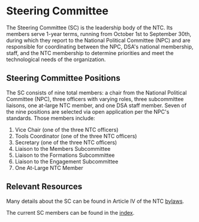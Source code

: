 # Steering Committee
The Steering Committee (SC) is the leadership body of the NTC. Its members serve 1-year terms, running from October 1st to September 30th, during which they report to the National Political Committee (NPC) and are responsible for coordinating between the NPC, DSA's national membership, staff, and the NTC membership to determine priorities and meet the technological needs of the organization.

## Steering Committee Positions
The SC consists of nine total members: a chair from the National Political Committee (NPC), three officers with varying roles, three subcommittee liaisons, one at-large NTC member, and one DSA staff member. Seven of the nine positions are selected via open application per the NPC's standards. Those members include:  
  1. Vice Chair (one of the three NTC officers)
  2. Tools Coordinator (one of the three NTC officers)
  3. Secretary (one of the three NTC officers)
  4. Liaison to the Members Subcommittee
  5. Liaison to the Formations Subcommittee
  6. Liaison to the Engagement Subcommittee
  7. One At-Large NTC Member 

## Relevant Resources 

Many details about the SC can be found in Article IV of the NTC [bylaws](/docs/gov-docs.md). 

The current SC members can be found in the [index](/docs/index.md).